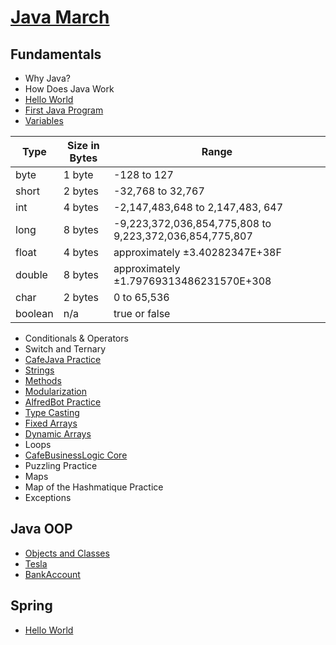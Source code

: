# [Java March](https://www.tylermaxwell.co/java_march/)

## Fundamentals


- Why Java?
- How Does Java Work
- [Hello World](./demos/fundamentals/helloworld/Main.java)
- [First Java Program](./demos/fundamentals/firstjavaprogram/README.md)
- [Variables](./demos/fundamentals/variables/Variables.java)

|Type|	Size in Bytes|	Range|
|----|---------------|-------|
|byte|	1 byte|	-128 to 127|
|short|	2 bytes|-32,768 to 32,767|
|int|	4 bytes|-2,147,483,648 to 2,147,483, 647|
|long|	8 bytes|-9,223,372,036,854,775,808 to 9,223,372,036,854,775,807|
|float|	4 bytes|approximately ±3.40282347E+38F|
|double|8 bytes|approximately ±1.79769313486231570E+308|
|char|	2 bytes|0 to 65,536|
|boolean|	n/a|true or false|

- Conditionals & Operators
- Switch and Ternary
- [CafeJava Practice](./demos/fundamentals/cafejava/README.md)
- [Strings](./demos/fundamentals/strings/Strings.java)
- [Methods](./demos/fundamentals/methods/README.md)
- [Modularization](./demos/fundamentals/modularization/README.md)
- [AlfredBot Practice](./demos/fundamentals/alfredbot/README.md)
- [Type Casting](./demos/fundamentals/typecasting/TypeCasting.java)
- [Fixed Arrays](./demos/fundamentals/fixedarrays/FixedArrays.java)
- [Dynamic Arrays](./demos/fundamentals/dynamicarrays/DynamicArrays.java)
- Loops
- [CafeBusinessLogic Core](./demos/fundamentals/cafebusinesslogic/README.md)
- Puzzling Practice
- Maps
- Map of the Hashmatique Practice
- Exceptions

## Java OOP

- [Objects and Classes](./demos/oop/objectsclasses/README.md)
- [Tesla](./demos/oop/tesla/README.md)
- [BankAccount](./demos/oop/bankaccount/README.md)

## Spring

- [Hello World](./demos/spring/daikichi/README.md)